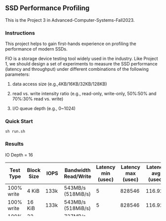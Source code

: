 ## SSD Performance Profiling
This is the Project 3 in Advanced-Computer-Systems-Fall2023.
### Instructions
This project helps to gain first-hands experience on profiling the performance of modern SSDs.

FIO is a storage device testing tool widely used in the
industry. Like Project 1, we should design a set of experiments to measure the SSD performance (latency and
throughput) under different combinations of the following parameters: 

1) data access size (e.g.,4KB/16KB/32KB/128KB)

2) read vs. write intensity ratio (e.g., read-only, write-only, 50%:50% and 70%:30% read vs. write)

3)  I/O queue depth (e.g., 0~1024)

### Quick Start
```
sh run.sh
```
### Results

IO Depth = 16

| Test Type          | Block Size | IOPS  | Bandwidth Read/Write | Latency min (usec) | Latency max (usec) | Latency avg (usec) | Bandwidth avg (KiB/s) | CPU usr | CPU sys | IO Depth  |
|--------------------|------------|-------|----------------------|--------------------|--------------------|--------------------|-----------------------|---------|---------|-----------|
| 100% write         | 4 KiB      | 133k  | 543MB/s (518MiB/s)   | 5                  | 828546             | 116.92             | 599177.8              | 16.12%  | 64.15%  | 16        |
| 100% write         | 16 KiB      | 133k  | 543MB/s (518MiB/s)   | 5                  | 828546             | 116.92             | 599177.8              | 16.12%  | 64.15%  | 16        |
| 100% write         | 32 KiB     | 22.2k | 727MB/s (693MiB/s)   | 24                 | 853052             | 693.74             | 826118.7              | 4.58%   | 70.72%  | 16        |
| 100% write         | 128 KiB    | 5513  | 723MB/s (689MiB/s)   | 148                | 810232             | 2747.13            | 946727.23             | 2.00%   | 70.08%  | 16        |
| 50% read 50% write | 4 KiB      | 133k  | 543MB/s (518MiB/s)   | 5                  | 828546             | 116.92             | 599177.8              | 16.12%  | 64.15%  | 16        |
| 50% read 50% write | 16 KiB      | 133k  | 543MB/s (518MiB/s)   | 5                  | 828546             | 116.92             | 599177.8              | 16.12%  | 64.15%  | 16        |
| 50% read 50% write | 32 KiB     | 22.2k | 727MB/s (693MiB/s)   | 24                 | 853052             | 693.74             | 826118.7              | 4.58%   | 70.72%  | 16        |
| 50% read 50% write | 128 KiB    | 5513  | 723MB/s (689MiB/s)   | 148                | 810232             | 2747.13            | 946727.23             | 2.00%   | 70.08%  | 16        |
| 70% read 30% write | 4 KiB      | 134k  | 525 MiB/s (550 MB/s) | 2                  | 895291             | 115.8              | 566794.38             | 17.28%  | 63.16%  | 16        |
| 70% read 30% write | 16 KiB      | 133k  | 543MB/s (518MiB/s)   | 5                  | 828546             | 116.92             | 599177.8              | 16.12%  | 64.15%  | 16        |
| 70% read 30% write | 32 KiB     | 22.3k | 698 MiB/s (731 MB/s) | 24                 | 821068             | 686.34             | 909065.2              | 5.08%   | 70.76%  | 16        |
| 70% read 30% write | 128 KiB    | 5697  | 712MiB/s (747MB/s)   | 72                 | 815279             | 2649.41            | 811571.18             | 2.39%   | 70.30%  | 16        |
| 100% read          | 4 KiB      | 128k  | 500MiB/s (524MB/s)   | 10                 | 851138             | 117.28             | 158843.52             | 16.44%  | 63.53%  | 16        |
| 100% read          | 16 KiB      | 133k  | 543MB/s (518MiB/s)   | 5                  | 828546             | 116.92             | 599177.8              | 16.12%  | 64.15%  | 16        |
| 100% read          | 32 KiB     | 22.1k | 690MiB/s (724MB/s)   | 7                  | 837,672            | 700                | 838,709.11            | 4.28%   | 69.83%  | 16        |
| 100% read          | 128 KiB    | 5610  | 701MiB/s (735MB/s)   | 53                 | 816744             | 2753.63            | 917293.97             | 1.88%   | 70.66%  | 16        |

IO Depth = 32

| Test Type          | Block Size | IOPS  | Bandwidth Read/Write | Latency min (usec) | Latency max (usec) | Latency avg (usec) | Bandwidth avg (KiB/s) | CPU usr | CPU sys | IO Depth  |
|--------------------|------------|-------|----------------------|--------------------|--------------------|--------------------|-----------------------|---------|---------|-----------|
| 100% write         | 4 KiB      | 133k  | 543MB/s (518MiB/s)   | 5                  | 828546             | 116.92             | 599177.8              | 16.12%  | 64.15%  | 32        |
| 100% write         | 16 KiB      | 133k  | 543MB/s (518MiB/s)   | 5                  | 828546             | 116.92             | 599177.8              | 16.12%  | 64.15%  | 32        |
| 100% write         | 32 KiB     | 22.2k | 727MB/s (693MiB/s)   | 24                 | 853052             | 693.74             | 826118.7              | 4.58%   | 70.72%  | 32        |
| 100% write         | 128 KiB    | 5513  | 723MB/s (689MiB/s)   | 148                | 810232             | 2747.13            | 946727.23             | 2.00%   | 70.08%  | 32        |
| 50% read 50% write | 4 KiB      | 133k  | 543MB/s (518MiB/s)   | 5                  | 828546             | 116.92             | 599177.8              | 16.12%  | 64.15%  | 32        |
| 50% read 50% write | 16 KiB      | 133k  | 543MB/s (518MiB/s)   | 5                  | 828546             | 116.92             | 599177.8              | 16.12%  | 64.15%  | 32        |
| 50% read 50% write | 32 KiB     | 22.2k | 727MB/s (693MiB/s)   | 24                 | 853052             | 693.74             | 826118.7              | 4.58%   | 70.72%  | 32        |
| 50% read 50% write | 128 KiB    | 5513  | 723MB/s (689MiB/s)   | 148                | 810232             | 2747.13            | 946727.23             | 2.00%   | 70.08%  | 32        |
| 70% read 30% write | 4 KiB      | 134k  | 525 MiB/s (550 MB/s) | 2                  | 895291             | 115.8              | 566794.38             | 17.28%  | 63.16%  | 32        |
| 70% read 30% write | 16 KiB      | 133k  | 543MB/s (518MiB/s)   | 5                  | 828546             | 116.92             | 599177.8              | 16.12%  | 64.15%  | 32        |
| 70% read 30% write | 32 KiB     | 22.3k | 698 MiB/s (731 MB/s) | 24                 | 821068             | 686.34             | 909065.2              | 5.08%   | 70.76%  | 32        |
| 70% read 30% write | 128 KiB    | 5697  | 712MiB/s (747MB/s)   | 72                 | 815279             | 2649.41            | 811571.18             | 2.39%   | 70.30%  | 32        |
| 100% read          | 4 KiB      | 128k  | 500MiB/s (524MB/s)   | 10                 | 851138             | 117.28             | 158843.52             | 16.44%  | 63.53%  | 32        |
| 100% read          | 16 KiB      | 133k  | 543MB/s (518MiB/s)   | 5                  | 828546             | 116.92             | 599177.8              | 16.12%  | 64.15%  | 32        |
| 100% read          | 32 KiB     | 22.1k | 690MiB/s (724MB/s)   | 7                  | 837,672            | 700                | 838,709.11            | 4.28%   | 69.83%  | 32        |
| 100% read          | 128 KiB    | 5610  | 701MiB/s (735MB/s)   | 53                 | 816744             | 2753.63            | 917293.97             | 1.88%   | 70.66%  | 32        |


